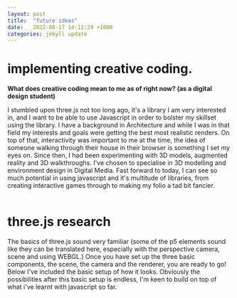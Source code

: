```yaml
---
layout: post
title:  "future ideas"
date:   2022-08-17 14:12:29 +1000
categories: jekyll update
---
```


<h1> implementing creative coding.</h1>
<p> <b> What does creative coding mean to me as of right now? (as a digital design student) </b> </p>

<p> I stumbled upon three.js not too long ago, it's a library I am very interested in, and I want to be able to use Javascript in order to bolster my skillset using the library. I have a background in Architecture and while I was in that field my interests and goals were getting the best most realistic renders. On top of that, interactivity was important to me at the time, the idea of someone walking through their house in their browser is something I set my eyes on. Since then, I had been experimenting with 3D models, augmented reality and 3D walkthroughs. I've chosen to specialise in 3D modelling and environment design in Digital Media. Fast forward to today, I can see so much potential in using javascript and it's multitude of libraries, from creating interactive games through to making my folio a tad bit fancier. 


<br>
<br>
<h1> three.js research</h1>

<p> The basics of three.js sound very familiar (some of the p5 elements sound like they can be translated here, especially with the perspective camera, scene and using WEBGL.) Once you have set up the three basic components, the scene, the camera and the renderer, you are ready to go! Below I've included the basic setup of how it looks. Obviously the possibilities after this basic setup is endless, I'm keen to build on top of what i've learnt with javascript so far. 
<br>
<br>

<script async src="//jsfiddle.net/fxurzeb4/embed/"></script>


